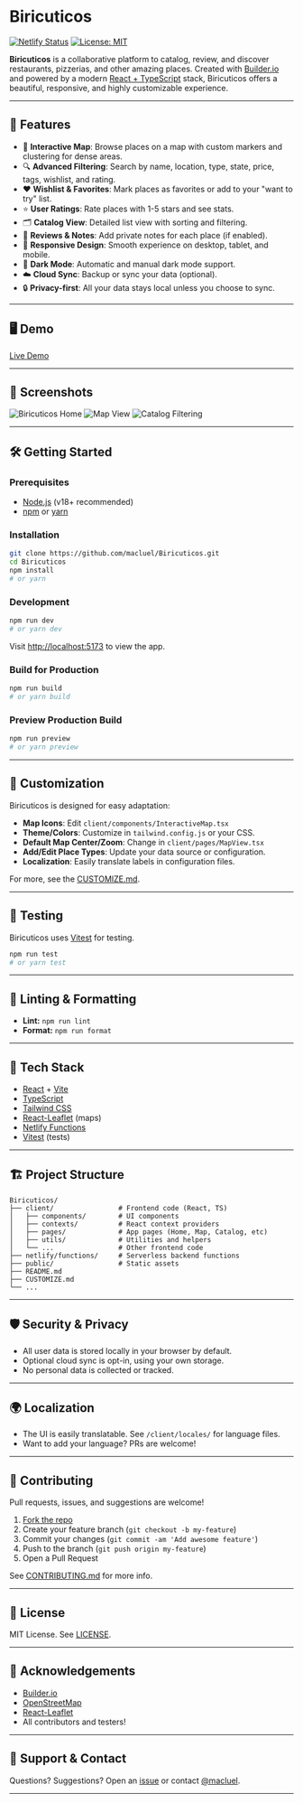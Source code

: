 # Biricuticos

[![Netlify Status](https://api.netlify.com/api/v1/badges/your-badge-here/deploy-status)](https://app.netlify.com/sites/your-app/deploys)
[![License: MIT](https://img.shields.io/badge/License-MIT-yellow.svg)](LICENSE)

**Biricuticos** is a collaborative platform to catalog, review, and discover restaurants, pizzerias, and other amazing places. Created with [Builder.io](https://www.builder.io/) and powered by a modern [React + TypeScript](https://www.typescriptlang.org/) stack, Biricuticos offers a beautiful, responsive, and highly customizable experience.

---

## 🚀 Features

- 📍 **Interactive Map**: Browse places on a map with custom markers and clustering for dense areas.
- 🔍 **Advanced Filtering**: Search by name, location, type, state, price, tags, wishlist, and rating.
- ❤️ **Wishlist & Favorites**: Mark places as favorites or add to your "want to try" list.
- ⭐ **User Ratings**: Rate places with 1-5 stars and see stats.
- 🗂️ **Catalog View**: Detailed list view with sorting and filtering.
- 💬 **Reviews & Notes**: Add private notes for each place (if enabled).
- 📱 **Responsive Design**: Smooth experience on desktop, tablet, and mobile.
- 🌙 **Dark Mode**: Automatic and manual dark mode support.
- ☁️ **Cloud Sync**: Backup or sync your data (optional).
- 🔒 **Privacy-first**: All your data stays local unless you choose to sync.

---

## 🖥️ Demo

[Live Demo](https://biricuticos.netlify.app/)

---

## 📸 Screenshots

![Biricuticos Home](./screenshots/home.png)
![Map View](./screenshots/map.png)
![Catalog Filtering](./screenshots/catalog.png)

---

## 🛠️ Getting Started

### Prerequisites

- [Node.js](https://nodejs.org/) (v18+ recommended)
- [npm](https://www.npmjs.com/) or [yarn](https://yarnpkg.com/)

### Installation

```bash
git clone https://github.com/macluel/Biricuticos.git
cd Biricuticos
npm install
# or yarn
```

### Development

```bash
npm run dev
# or yarn dev
```
Visit [http://localhost:5173](http://localhost:5173) to view the app.

### Build for Production

```bash
npm run build
# or yarn build
```

### Preview Production Build

```bash
npm run preview
# or yarn preview
```

---

## 🔧 Customization

Biricuticos is designed for easy adaptation:

- **Map Icons**: Edit `client/components/InteractiveMap.tsx`
- **Theme/Colors**: Customize in `tailwind.config.js` or your CSS.
- **Default Map Center/Zoom**: Change in `client/pages/MapView.tsx`
- **Add/Edit Place Types**: Update your data source or configuration.
- **Localization**: Easily translate labels in configuration files.

For more, see the [CUSTOMIZE.md](./CUSTOMIZE.md).

---

## 🧪 Testing

Biricuticos uses [Vitest](https://vitest.dev/) for testing.

```bash
npm run test
# or yarn test
```

---

## 🚦 Linting & Formatting

- **Lint:** `npm run lint`
- **Format:** `npm run format`

---

## 🎨 Tech Stack

- [React](https://react.dev/) + [Vite](https://vitejs.dev/)
- [TypeScript](https://www.typescriptlang.org/)
- [Tailwind CSS](https://tailwindcss.com/)
- [React-Leaflet](https://react-leaflet.js.org/) (maps)
- [Netlify Functions](https://docs.netlify.com/functions/overview/)
- [Vitest](https://vitest.dev/) (tests)

---

## 🏗️ Project Structure

```
Biricuticos/
├── client/                # Frontend code (React, TS)
│   ├── components/        # UI components
│   ├── contexts/          # React context providers
│   ├── pages/             # App pages (Home, Map, Catalog, etc)
│   ├── utils/             # Utilities and helpers
│   └── ...                # Other frontend code
├── netlify/functions/     # Serverless backend functions
├── public/                # Static assets
├── README.md
├── CUSTOMIZE.md
└── ...
```

---

## 🛡️ Security & Privacy

- All user data is stored locally in your browser by default.
- Optional cloud sync is opt-in, using your own storage.
- No personal data is collected or tracked.

---

## 🌍 Localization

- The UI is easily translatable. See `/client/locales/` for language files.
- Want to add your language? PRs are welcome!

---

## 🤝 Contributing

Pull requests, issues, and suggestions are welcome!

1. [Fork the repo](https://github.com/macluel/Biricuticos/fork)
2. Create your feature branch (`git checkout -b my-feature`)
3. Commit your changes (`git commit -am 'Add awesome feature'`)
4. Push to the branch (`git push origin my-feature`)
5. Open a Pull Request

See [CONTRIBUTING.md](./CONTRIBUTING.md) for more info.

---

## 📄 License

MIT License. See [LICENSE](./LICENSE).

---

## 🙏 Acknowledgements

- [Builder.io](https://www.builder.io/)
- [OpenStreetMap](https://www.openstreetmap.org/)
- [React-Leaflet](https://react-leaflet.js.org/)
- All contributors and testers!

---

## 💬 Support & Contact

Questions? Suggestions? Open an [issue](https://github.com/macluel/Biricuticos/issues) or contact [@macluel](https://github.com/macluel).

---
